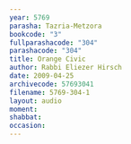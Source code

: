 ```yaml
---
year: 5769
parasha: Tazria-Metzora
bookcode: "3"
fullparashacode: "304"
parashacode: "304"
title: Orange Civic
author: Rabbi Eliezer Hirsch
date: 2009-04-25
archivecode: 57693041
filename: 5769-304-1
layout: audio
moment: 
shabbat: 
occasion: 
---
```

